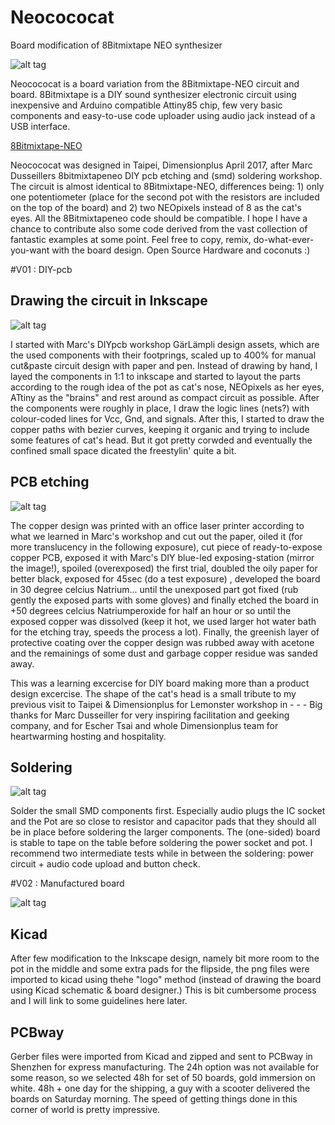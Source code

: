 # Neocococat
Board modification of 8Bitmixtape NEO synthesizer

![alt tag](https://ia601505.us.archive.org/1/items/neocococat_201704/IMG_9661.JPG "Neocococat")

Neocococat is a board variation from the 8Bitmixtape-NEO circuit and board. 8Bitmixtape is a DIY sound synthesizer electronic circuit using inexpensive and Arduino compatible Attiny85 chip, few very basic components and easy-to-use code uploader using audio jack instead of a USB interface.

[8Bitmixtape-NEO](http://8bitmixtape.github.io)

Neocococat was designed in Taipei, Dimensionplus April 2017, after Marc Dusseillers 8bitmixtapeneo DIY pcb etching and (smd) soldering workshop. The circuit is almost identical to 8Bitmixtape-NEO, differences being: 1) only one potentiometer (place for the second pot with the resistors are included on the top of the board) and 2) two NEOpixels instead of 8 as the cat's eyes. All the 8Bitmixtapeneo code should be compatible. I hope I have a chance to contribute also some code derived from the vast collection of fantastic examples at some point. Feel free to copy, remix, do-what-ever-you-want with the board design. Open Source Hardware and coconuts :)

#V01 : DIY-pcb

## Drawing the circuit in Inkscape

![alt tag](https://ia601505.us.archive.org/1/items/neocococat_201704/Neocococat_3x_PCBs_wiki.jpg "Inkscape PCB drawing")

I started with Marc's DIYpcb workshop GärLämpli design assets, which are the used components with their footprings, scaled up to 400% for manual cut&paste circuit design with paper and pen. Instead of drawing by hand, I layed the components in 1:1 to inkscape and started to layout the parts according to the rough idea of the pot as cat's nose, NEOpixels as her eyes, ATtiny as the "brains" and rest around as compact circuit as possible. After the components were roughly in place, I draw the logic lines (nets?) with colour-coded lines for Vcc, Gnd, and signals. After this, I started to draw the copper paths with bezier curves, keeping it organic and trying to include some features of cat's head. But it got pretty corwded and eventually the confined small space dicated the freestylin' quite a bit.

## PCB etching

![alt tag](https://ia601505.us.archive.org/1/items/neocococat_201704/IMG_9409.JPG "PCB etching workshop")

The copper design was printed with an office laser printer according to what we learned in Marc's workshop and cut out the paper, oiled it (for more translucency in the following exposure), cut piece of ready-to-expose copper PCB, exposed it with Marc's DIY blue-led exposing-station (mirror the image!), spoiled (overexposed) the first trial, doubled the oily paper for better black, exposed for 45sec (do a test exposure) , developed the board in 30 degree celcius Natrium... until the unexposed part got fixed (rub gently the exposed parts with some gloves) and finally etched the board in +50 degrees celcius Natriumperoxide for half an hour or so until the exposed copper was dissolved (keep it hot, we used larger hot water bath for the etching tray, speeds the process a lot). Finally, the greenish layer of protective coating over the copper design was rubbed away with acetone and the remainings of some dust and garbage copper residue was sanded away.

This was a learning excercise for DIY board making more than a product design excercise. The shape of the cat's head is a small tribute to my previous visit to Taipei & Dimensionplus for Lemonster workshop in - - -  Big thanks for Marc Dusseiller for very inspiring facilitation and geeking company, and for Escher Tsai and whole Dimensionplus team for heartwarming hosting and hospitality.

## Soldering

![alt tag](https://ia601505.us.archive.org/1/items/neocococat_201704/IMG_9513.JPG "DIY pcb")

Solder the small SMD components first. Especially audio plugs the IC socket and the Pot are so close to resistor and capacitor pads that they should all be in place before soldering the larger components. The (one-sided) board is stable to tape on the table before soldering the power socket and pot. I recommend two intermediate tests while in between the soldering: power circuit + audio code upload and button check.

#V02 : Manufactured board

![alt tag](https://ia601505.us.archive.org/1/items/neocococat_201704/IMG_9611.JPG "PCBway boards")

## Kicad

After few modification to the Inkscape design, namely bit more room to the pot in the middle and some extra pads for the flipside, the png files were imported to kicad using thehe "logo" method (instead of drawing the board using Kicad schematic & board designer.) This is bit cumbersome process and I will link to some guidelines here later.

## PCBway

Gerber files were imported from Kicad and zipped and sent to PCBway in Shenzhen for express manufacturing. The 24h option was not available for some reason, so we selected 48h for set of 50 boards, gold immersion on white. 48h + one day for the shipping, a guy with a scooter delivered the boards on Saturday morning. The speed of getting things done in this corner of world is pretty impressive.
